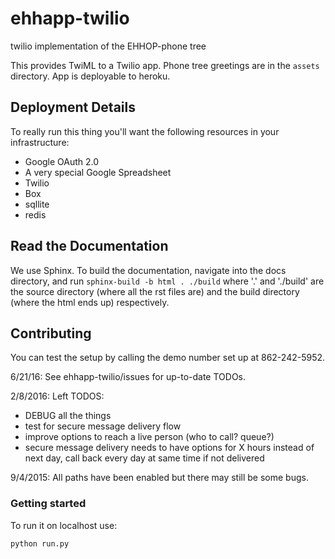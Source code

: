 # ehhapp-twilio

twilio implementation of the EHHOP-phone tree

This provides TwiML to a Twilio app. Phone tree greetings are in the `assets` directory. App is deployable to heroku.

## Deployment Details

To really run this thing you'll want the following resources in your infrastructure:

* Google OAuth 2.0
* A very special Google Spreadsheet
* Twilio
* Box
* sqllite
* redis

## Read the Documentation

We use Sphinx. To build the documentation, navigate into the docs directory, and run `sphinx-build -b html . ./build` where '.' and './build' are the source directory (where all the rst files are) and the build directory (where the html ends up) respectively.

## Contributing

You can test the setup by calling the demo number set up at 862-242-5952.

6/21/16: See ehhapp-twilio/issues for up-to-date TODOs.

2/8/2016: Left TODOS:
* DEBUG all the things
* test for secure message delivery flow
* improve options to reach a live person (who to call? queue?)
* secure message delivery needs to have options for X hours instead of next day, call back every day at same time if not delivered

9/4/2015: All paths have been enabled but there may still be some bugs.

### Getting started

To run it on localhost use:

`python run.py`
